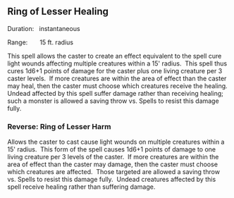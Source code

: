 ## Ring of Lesser Healing   

Duration:   instantaneous

Range:       15 ft. radius

This spell allows the caster to create an effect equivalent to the spell cure light wounds affecting multiple creatures within a 15' radius.  This spell thus cures 1d6+1 points of damage for the caster plus one living creature per 3 caster levels.  If more creatures are within the area of effect than the caster may heal, then the caster must choose which creatures receive the healing.  Undead affected by this spell suffer damage rather than receiving healing; such a monster is allowed a saving throw vs. Spells to resist this damage fully.

### Reverse: Ring of Lesser Harm

Allows the caster to cast cause light wounds on multiple creatures within a 15' radius.  This form of the spell causes 1d6+1 points of damage to one living creature per 3 levels of the caster.  If more creatures are within the area of effect than the caster may damage, then the caster must choose which creatures are affected.  Those targeted are allowed a saving throw vs. Spells to resist this damage fully.  Undead creatures affected by this spell receive healing rather than suffering damage.